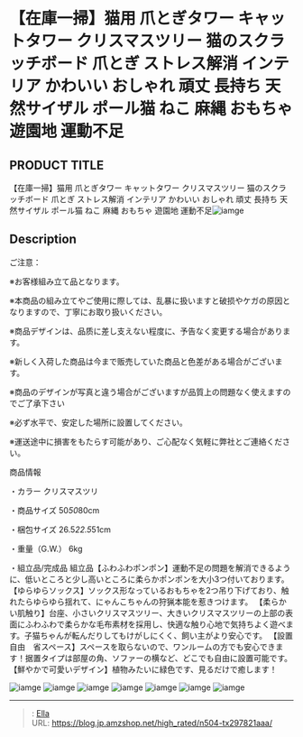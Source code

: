 # 【在庫一掃】猫用 爪とぎタワー キャットタワー クリスマスツリー 猫のスクラッチボード 爪とぎ ストレス解消 インテリア かわいい おしゃれ 頑丈 長持ち 天然サイザル ポール猫 ねこ 麻縄 おもちゃ 遊園地 運動不足


## PRODUCT TITLE 

【在庫一掃】猫用 爪とぎタワー キャットタワー クリスマスツリー 猫のスクラッチボード 爪とぎ ストレス解消 インテリア かわいい おしゃれ 頑丈 長持ち 天然サイザル ポール猫 ねこ 麻縄 おもちゃ 遊園地 運動不足![iamge](https://b2bfiles1.gigab2b.cn/image/wkseller/1157/20221124_7ec9cc85f56e79cd1b67b283dfae9472.jpg)

## Description

ご注意：

※お客様組み立て品となります。

※本商品の組み立てやご使用に際しては、乱暴に扱いますと破损やケガの原因となりますので、丁寧にお取り扱いください。

※商品デザインは、品质に差し支えない程度に、予告なく変更する場合があります。

※新しく入荷した商品は今まで贩売していた商品と色差がある場合がございます。

※商品のデザインが写真と違う場合がございますが品質上の問題なく使えますのでご了承下さい

※必ず水平で、安定した場所に設置してください。

※運送途中に損害をもたらす可能があり、ご心配なく気軽に弊社とご連絡ください。




商品情報




・カラー
クリスマスツリ


・商品サイズ
50*50*80cm


・梱包サイズ
26.5*22.5*51cm


・重量（G.W.）
6kg


・組立品/完成品
組立品【ふわふわポンポン】運動不足の問題を解消できるように、低いところと少し高いところに柔らかポンポンを大小3つ付いております。
【ゆらゆらソックス】ソックス形なっているおもちゃを2つ吊り下げており、触れたらゆらゆら揺れて、にゃんこちゃんの狩猟本能を惹きつけます。
【柔らかい肌触り】台座、小さいクリスマスツリー、大きいクリスマスツリーの上部の表面にふわふわで柔らかな毛布素材を採用し、快適な触り心地で気持ちよく遊べます。子猫ちゃんが転んだりしてもけがしにくく、飼い主がより安心です。
【設置自由　省スペース】スペースを取らないので、ワンルームの方でも安心できます！据置タイプは部屋の角、ソファーの横など、どこでも自由に設置可能です。
【鮮やかで可愛いデザイン】植物みたいに緑色です、見るだけで癒します！





![iamge](https://b2bfiles1.gigab2b.cn/image/wkseller/1157/20221124_3cdeb3f9195ba92bb54d5804c7c63b4a.jpg)
![iamge](https://b2bfiles1.gigab2b.cn/image/wkseller/1157/20221124_af1f4e893550eeb50449b6680e901926.jpg)
![iamge](https://b2bfiles1.gigab2b.cn/image/wkseller/1157/20221124_993feddbdf49c36356e0c44e287c52db.jpg)
![iamge](https://b2bfiles1.gigab2b.cn/image/wkseller/1157/20221124_b682d9e9c841405df2598be7b53bac0d.jpg)
![iamge](https://b2bfiles1.gigab2b.cn/image/wkseller/1157/20221124_b4150079b74777db55db120ad5c14e73.jpg)
![iamge](https://b2bfiles1.gigab2b.cn/image/wkseller/1157/20221124_8cd8fa8b1545fc599b0b78b07549dfef.jpg)
![iamge](https://b2bfiles1.gigab2b.cn/image/wkseller/1157/20221118_4d180a6c88948489f1e6a1d1b29e9834.JPG)


---

> : [Ella](https://blog.jp.amzshop.net/)  
> URL: https://blog.jp.amzshop.net/high_rated/n504-tx297821aaa/  


